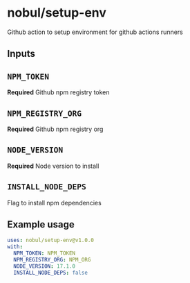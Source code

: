 # nobul/setup-env

Github action to setup environment for github actions runners

## Inputs

## `NPM_TOKEN`

**Required** Github npm registry token

## `NPM_REGISTRY_ORG`

**Required** Github npm registry org

## `NODE_VERSION`

**Required** Node version to install

## `INSTALL_NODE_DEPS`

Flag to install npm dependencies

## Example usage

```yml
uses: nobul/setup-env@v1.0.0
with:
  NPM_TOKEN: NPM_TOKEN
  NPM_REGISTRY_ORG: NPM_ORG
  NODE_VERSION: 17.1.0
  INSTALL_NODE_DEPS: false
```
